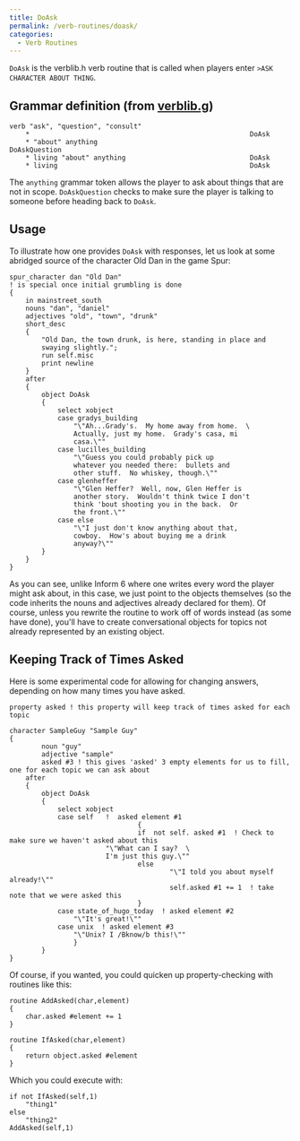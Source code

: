 ```yaml
---
title: DoAsk
permalink: /verb-routines/doask/
categories: 
  - Verb Routines
---
```


`DoAsk` is the verblib.h verb routine that is called when players enter
`>ASK CHARACTER ABOUT THING`.

## Grammar definition (from [verblib.g](library/verblib/))

    verb "ask", "question", "consult"
        *                                                       DoAsk
        * "about" anything                                      DoAskQuestion
        * living "about" anything                               DoAsk
        * living                                                DoAsk

The `anything` grammar token allows the player to ask about things that
are not in scope. `DoAskQuestion` checks to make sure the player is
talking to someone before heading back to `DoAsk`.

## Usage

To illustrate how one provides `DoAsk` with responses, let us look at
some abridged source of the character Old Dan in the game Spur:

    spur_character dan "Old Dan"
    ! is special once initial grumbling is done
    {
        in mainstreet_south
        nouns "dan", "daniel"
        adjectives "old", "town", "drunk"
        short_desc
        {
            "Old Dan, the town drunk, is here, standing in place and
            swaying slightly.";
            run self.misc
            print newline
        }
        after
        {
            object DoAsk
            {
                select xobject
                case gradys_building
                    "\"Ah...Grady's.  My home away from home.  \
                    Actually, just my home.  Grady's casa, mi
                    casa.\""
                case lucilles_building
                    "\"Guess you could probably pick up
                    whatever you needed there:  bullets and
                    other stuff.  No whiskey, though.\""
                case glenheffer
                    "\"Glen Heffer?  Well, now, Glen Heffer is
                    another story.  Wouldn't think twice I don't
                    think 'bout shooting you in the back.  Or
                    the front.\""
                case else
                    "\"I just don't know anything about that,
                    cowboy.  How's about buying me a drink
                    anyway?\""
            }
        }
    }

As you can see, unlike Inform 6 where one writes every word the player
might ask about, in this case, we just point to the objects themselves
(so the code inherits the nouns and adjectives already declared for
them). Of course, unless you rewrite the routine to work off of words
instead (as some have done), you'll have to create conversational
objects for topics not already represented by an existing object.

## Keeping Track of Times Asked

Here is some experimental code for allowing for changing answers,
depending on how many times you have asked.

    property asked ! this property will keep track of times asked for each topic

    character SampleGuy "Sample Guy"
    {
            noun "guy"
            adjective "sample"
            asked #3 ! this gives 'asked' 3 empty elements for us to fill, one for each topic we can ask about
        after
        {
            object DoAsk
            {
                select xobject
                case self   !  asked element #1
                                    {
                                    if  not self. asked #1  ! Check to make sure we haven't asked about this
                            "\"What can I say?  \
                            I'm just this guy.\""
                                    else
                                            "\"I told you about myself already!\""
                                            self.asked #1 += 1  ! take note that we were asked this
                                    }
                case state_of_hugo_today  ! asked element #2
                    "\"It's great!\""
                case unix  ! asked element #3
                    "\"Unix? I /Bknow/b this!\""
                    }
            }
    }

Of course, if you wanted, you could quicken up property-checking with
routines like this:

    routine AddAsked(char,element)
    {
        char.asked #element += 1
    }

    routine IfAsked(char,element)
    {
        return object.asked #element
    }

Which you could execute with:

    if not IfAsked(self,1)
        "thing1"
    else
        "thing2"
    AddAsked(self,1)
